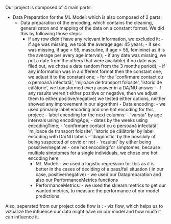 Our project is composed of 4 main parts:
* Data Preparation for the ML Model: which is also composed of 2 parts:
  * Data preparation of the encoding, which contains the cleaning, generalizaton and mapping of the data on a constant format. We did this by following those steps:
    * if any row didn't have any relevant information, we excluded it;
                            - if age was missing, we took the average age: 45 years;
                            - if sex was missing, if age < 55, masculine, if age > 55, feminine( as it is the average per every age interval);
                            - if any date was missing, we put a date from the others that were available( if no date was filed out, we chose a date random from the 3 months
                              period);
                            - if any information was in a different format then the constant one, we adjust it to the constant one;
                            - for the 'confirmare contact cu o persoană infectată', 'mijloace de transport folosite', 'istoric de călătorie', we transformed every answer in a 
                              DA/NU answer
                            - if any results weren't either positive or negative, then we adjust them to either positive/negative( we tested either options, neither showed any 
                              improvement in our algorithm)
                      - Data encoding:
                            - we used primarily label encoding and one hot encoding for this project:
                                   - label encoding for the next columns:
                                          - 'varsta" by age intervals using encodingAge;
                                          -  dates by the weeks using encodingTime;
                                          - 'confirmare contact cu o persoană infectată', 'mijloace de transport folosite', 'istoric de călătorie' by label encoding with Da/NU 
                                             labels
                                          - 'diagnostic' by the possibily of being suspected of covid or not
                                          - 'rezultat' by either being possitive/negative
                                   - one hot encoding:for simptomes, because multiple simptomes for a single individuals, we chose one hot encoding here
         - ML Model:
                     - we used a logistic regression for this as it is better in the cases of deciding of a pass/fail situation ( in our case, positive/negative)
                     - we used our Datapreparation and also our PerformanceMetrics functions
        - PerformanceMetrics:
                     - we used the sklearn.metrics to get our wanted metrics, to measure the performance of our model predictions
  
  
 Also, seperated from our project code flow is :
       - viz flow, which helps us to vizualize the influence our data might have on our model and how much it can influence it.
